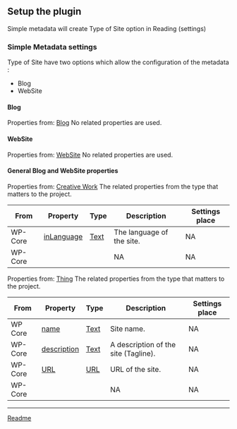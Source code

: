 ## Setup the plugin

Simple metadata will create Type of Site option in Reading (settings)

### Simple Metadata settings
Type of Site have two options which allow the configuration of the metadata :
* Blog
* WebSite

#### Blog

Properties from: [Blog](https://schema.org/Blog "https://schema.org/Blog")
No related properties are used.


#### WebSite

Properties from: [WebSite](https://schema.org/WebSite "https://schema.org/WebSite")
No related properties are used.

#### General Blog and WebSite properties

Properties from: [Creative Work](https://schema.org/CreativeWork "https://schema.org/CreativeWork")
The related properties from the type that matters to the project.

| From | Property | Type | Description | Settings place |
| ---- | -------- |----- | ----------- | --------------
| WP-Core | [inLanguage](https://schema.org/inLanguage) | [Text](https://schema.org/Text "https://schema.org/Text") | 	The language of the site. | NA
| WP-Core | []() | []() | 	NA | NA


Properties from: [Thing](https://schema.org/Thing "https://schema.org/Thing")
The related properties from the type that matters to the project.

| From | Property | Type | Description | Settings place |
| ---- | -------- |----- | ----------- | --------------
| WP Core | [name](https://schema.org/name "https://schema.org/name") | [Text](https://schema.org/Text "https://schema.org/Text") | Site name. | NA
| WP-Core | [description](https://schema.org/description) | [Text](https://schema.org/Text "https://schema.org/Text") | 	A description of the site (Tagline). | NA
| WP-Core | [URL](https://schema.org/url) | [URL](https://schema.org/URL) | 	URL of the site. | NA
| WP-Core | []() | []() | 	NA | NA



---

[Readme](//Readme.md)

